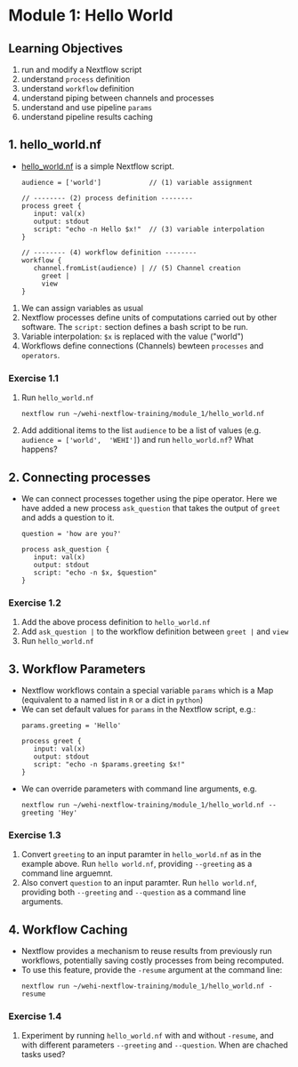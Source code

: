 # Module 1: Hello World

## Learning Objectives
1. run and modify a Nextflow script
2. understand `process` definition
4. understand `workflow` definition
5. understand piping between channels and processes
6. understand and use pipeline `params`
6. understand pipeline results caching

## 1. hello_world.nf

* [hello_world.nf](hello_world.nf) is a simple Nextflow script.
   ```nextflow
   audience = ['world']            // (1) variable assignment

   // -------- (2) process definition --------
   process greet {
      input: val(x) 
      output: stdout
      script: "echo -n Hello $x!"  // (3) variable interpolation
   }

   // -------- (4) workflow definition --------
   workflow {
      channel.fromList(audience) | // (5) Channel creation
        greet | 
        view  
   }
   ```
1. We can assign variables as usual
2. Nextflow processes define units of computations carried out by other software. The `script:` section defines a bash script to be run.
3. Variable interpolation: `$x` is replaced with the value ("world")
4. Workflows define connections (Channels) bewteen `processes` and `operators`.
### **Exercise 1.1**
1. Run `hello_world.nf`
   ```
   nextflow run ~/wehi-nextflow-training/module_1/hello_world.nf
   ```
2. Add additional items to the list `audience` to be a list of values (e.g. `audience = ['world',  'WEHI']`) and run `hello_world.nf`? What happens?


## 2. Connecting processes
* We can connect processes together using the pipe operator. Here we have added a new process `ask_question` that takes the output of `greet` and adds a question to it.

   ```nextflow
   question = 'how are you?'

   process ask_question {
      input: val(x)
      output: stdout
      script: "echo -n $x, $question"
   }
   ```
### **Exercise 1.2**
1. Add the above process definition to `hello_world.nf`
2. Add `ask_question |` to the workflow definition between `greet |` and `view`
3. Run `hello_world.nf`

## 3. Workflow Parameters
* Nextflow workflows contain a special variable `params` which is a Map (equivalent to a named list in `R` or a dict in `python`)
* We can set default values for `params` in the Nextflow script, e.g.:
   ```nextflow
   params.greeting = 'Hello'

   process greet {
      input: val(x)
      output: stdout
      script: "echo -n $params.greeting $x!"
   }
   ```
* We can override parameters with command line arguments, e.g.
   ```
   nextflow run ~/wehi-nextflow-training/module_1/hello_world.nf --greeting 'Hey'
   ```
### **Exercise 1.3**
1. Convert `greeting` to an input paramter in `hello_world.nf` as in the example above. Run `hello world.nf`, providing `--greeting` as a command line arguemnt.
2. Also convert `question` to an input paramter. Run `hello world.nf`, providing both `--greeting` and `--question` as a command line arguments.

## 4. Workflow Caching
* Nextflow provides a mechanism to reuse results from previously run workflows, potentially saving costly processes from being recomputed.
* To use this feature, provide the `-resume` argument at the command line:
   ```
   nextflow run ~/wehi-nextflow-training/module_1/hello_world.nf -resume
   ```

### **Exercise 1.4**
1. Experiment by running `hello_world.nf` with and without `-resume`, and with different parameters `--greeting` and `--question`. When are chached tasks used?
